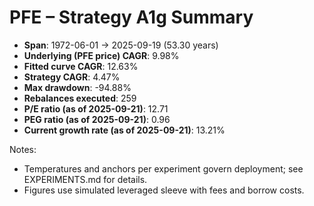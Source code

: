 # PFE – Strategy A1g Summary

- **Span**: 1972-06-01 → 2025-09-19 (53.30 years)
- **Underlying (PFE price) CAGR**: 9.98%
- **Fitted curve CAGR**: 12.63%
- **Strategy CAGR**: 4.47%
- **Max drawdown**: -94.88%
- **Rebalances executed**: 259
- **P/E ratio (as of 2025-09-21)**: 12.71
- **PEG ratio (as of 2025-09-21)**: 0.96
- **Current growth rate (as of 2025-09-21)**: 13.21%

Notes:

- Temperatures and anchors per experiment govern deployment; see EXPERIMENTS.md for details.
- Figures use simulated leveraged sleeve with fees and borrow costs.
